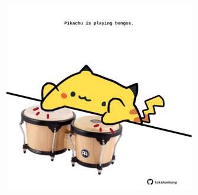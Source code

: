 <!-- built at 08/12/2024, 02:29:40 UTC -->
<p align="center">
  <img width="500" height="500" src="./ReadmeImage.svg">
</p>
